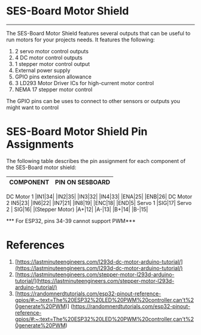 # SES-Board Motor Shield
---
The SES-Board Motor Shield features several outputs that can be useful to 
run motors for your projects needs. It features the following:
1. 2 servo motor control outputs
2. 4 DC motor control outputs
3. 1 stepper motor control output
4. External power supply
5. GPIO pins extension allowance
6. 3 LD293 Motor Driver ICs for high-current motor control
7. NEMA 17 stepper motor control 

The GPIO pins can be uses to connect to other sensors or outputs
you might want to control

# SES-Board Motor Shield Pin Assignments
The following table describes the pin assignment for each component
of the SES-Board motor shield:

|COMPONENT | PIN ON SESBOARD|
|---|---|
DC Motor 1
|IN1|34|
|IN2|35|
|IN3|32|
|IN4|33|
|ENA|25|
|ENB|26|
DC Motor 2 
IN5|23|
|IN6|22|
|IN7|21|
|IN8|19|
|ENC|18|
|END|5|
Servo 1
|SIG|17|
Servo 2
| SIG|16|
|(Stepper Motor)
|A+|12|
|A-|13|
|B+|14|
|B-|15|

*** For ESP32, pins 34-39 cannot support PWM***


# References
1. [https://lastminuteengineers.com/l293d-dc-motor-arduino-tutorial/](https://lastminuteengineers.com/l293d-dc-motor-arduino-tutorial/)
2. [https://lastminuteengineers.com/stepper-motor-l293d-arduino-tutorial/](https://lastminuteengineers.com/stepper-motor-l293d-arduino-tutorial/)
3. [https://randomnerdtutorials.com/esp32-pinout-reference-gpios/#:~:text=The%20ESP32%20LED%20PWM%20controller,can't%20generate%20PWM)] (https://randomnerdtutorials.com/esp32-pinout-reference-gpios/#:~:text=The%20ESP32%20LED%20PWM%20controller,can't%20generate%20PWM)

